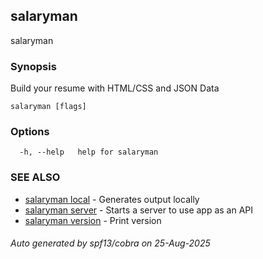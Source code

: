 ## salaryman

salaryman

### Synopsis


Build your resume with HTML/CSS and JSON Data


```
salaryman [flags]
```

### Options

```
  -h, --help   help for salaryman
```

### SEE ALSO

* [salaryman local](salaryman_local.md)	 - Generates output locally
* [salaryman server](salaryman_server.md)	 - Starts a server to use app as an API
* [salaryman version](salaryman_version.md)	 - Print version

###### Auto generated by spf13/cobra on 25-Aug-2025
